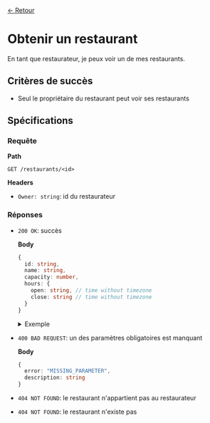 [← Retour](../README.md)

# Obtenir un restaurant

En tant que restaurateur, je peux voir un de mes restaurants.

## Critères de succès

- Seul le propriétaire du restaurant peut voir ses restaurants

## Spécifications

### Requête

**Path**

`GET /restaurants/<id>`

**Headers**

- `Owner: string`: id du restaurateur

### Réponses

- `200 OK`: succès

  **Body**

  ```ts
  {
    id: string,
    name: string,
    capacity: number,
    hours: {
      open: string, // time without timezone
      close: string // time without timezone
    }
  }
  ```

  <details>
  <summary>Exemple</summary>

  ```json
  {
    "id": "983db20h98sad",
    "name": "La Botega",
    "capacity": 12,
    "hours": {
      "open": "11:00:00",
      "close": "19:30:00"
    }
  }
  ```
  </details>

- `400 BAD REQUEST`: un des paramètres obligatoires est manquant

  **Body**

  ```ts
  {
    error: "MISSING_PARAMETER",
    description: string
  }
  ```

- `404 NOT FOUND`: le restaurant n'appartient pas au restaurateur

- `404 NOT FOUND`: le restaurant n'existe pas
